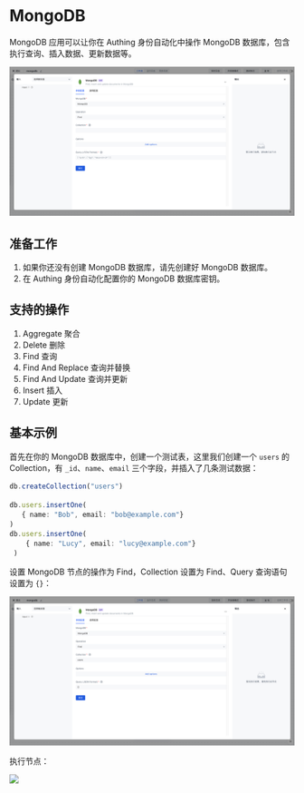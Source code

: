 # MongoDB

MongoDB 应用可以让你在 Authing 身份自动化中操作 MongoDB 数据库，包含执行查询、插入数据、更新数据等。

![](../static/WW6Nb6F0Io5k9Bxy5P1cWNcSnxc.png)

## 准备工作

1. 如果你还没有创建 MongoDB 数据库，请先创建好 MongoDB 数据库。
2. 在 Authing 身份自动化配置你的 MongoDB 数据库密钥。

## 支持的操作

1. Aggregate 聚合
2. Delete 删除
3. Find 查询
4. Find And Replace 查询并替换
5. Find And Update 查询并更新
6. Insert 插入
7. Update 更新

## 基本示例

首先在你的 MongoDB 数据库中，创建一个测试表，这里我们创建一个 `users` 的 Collection，有 `_id`、`name`、`email` 三个字段，并插入了几条测试数据：

```typescript
db.createCollection("users")

db.users.insertOne(
   { name: "Bob", email: "bob@example.com"}
)
db.users.insertOne(
    { name: "Lucy", email: "lucy@example.com"}
 )
```

设置 MongoDB 节点的操作为 Find，Collection 设置为 Find、Query 查询语句设置为 `{}`：

![](../static/PH50b1h5GoCXjkxWLaKceovln1c.png)

执行节点：

![](../static/boxcn32r5zdNqwfWNfTU5k1XKUg.png)

